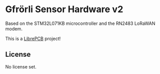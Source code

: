 # Gfrörli Sensor Hardware v2

Based on the STM32L071KB microcontroller and the RN2483 LoRaWAN
modem.

This is a [LibrePCB](https://librepcb.org) project!

## License

No license set.
